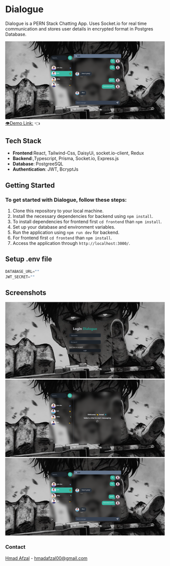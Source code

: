# Dialogue

Dialogue is a PERN Stack Chatting App. Uses Socket.io for real time communication and stores user details in encrypted format in Postgres Database.

![App SS](/frontend/public/chat.png)
[👁Demo Link:](https://youtu.be/Rvso6qT_pC0) 👈

## Tech Stack
- **Frontend**:React, Tailwind-Css, DaisyUi, socket.io-client, Redux
- **Backend**:,Typescript, Prisma, Socket.io, Express.js
- **Database**: PostgreeSQL
- **Authentication**: JWT, BcryptJs



## Getting Started
### To get started with Dialogue, follow these steps:

1. Clone this repository to your local machine.
2. Install the necessary dependencies for backend using `npm install`.
3. To install dependencies for frontend first `cd frontend` than `npm install`.
4. Set up your database and environment variables.
5. Run the application using `npm run dev` for backend.
6. For frontend first `cd frontend` than `npm install`.
7. Access the application through `http://localhost:3000/`.

## Setup .env file

```js
DATABASE_URL=""
JWT_SECRET=""
```

## Screenshots

![App SS](/frontend/public/auth.png)
![App SS](/frontend/public/home.png)
![App SS](/frontend/public/chat.png)




### Contact
[Hmad Afzal](https://hmadafzal.vercel.app/) - hmadafzal00@gmail.com
